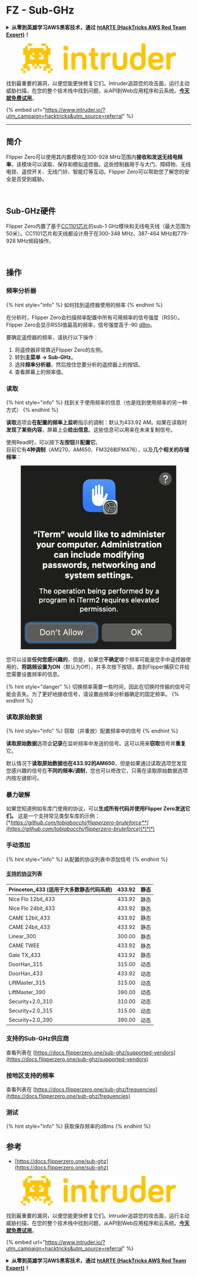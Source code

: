 # FZ - Sub-GHz

<details>

<summary><strong>从零到英雄学习AWS黑客技术，通过</strong> <a href="https://training.hacktricks.xyz/courses/arte"><strong>htARTE (HackTricks AWS Red Team Expert)</strong></a><strong>！</strong></summary>

支持HackTricks的其他方式：

* 如果您想在**HackTricks中看到您的公司广告**或**下载HackTricks的PDF**，请查看[**订阅计划**](https://github.com/sponsors/carlospolop)！
* 获取[**官方PEASS & HackTricks商品**](https://peass.creator-spring.com)
* 发现[**PEASS家族**](https://opensea.io/collection/the-peass-family)，我们独家的[**NFTs系列**](https://opensea.io/collection/the-peass-family)
* **加入** 💬 [**Discord群组**](https://discord.gg/hRep4RUj7f) 或 [**telegram群组**](https://t.me/peass) 或在 **Twitter** 🐦 上**关注**我 [**@carlospolopm**](https://twitter.com/carlospolopm)**。**
* **通过向** [**HackTricks**](https://github.com/carlospolop/hacktricks) 和 [**HackTricks Cloud**](https://github.com/carlospolop/hacktricks-cloud) github仓库提交PR来分享您的黑客技巧。**

</details>

<figure><img src="/.gitbook/assets/image (675).png" alt=""><figcaption></figcaption></figure>

找到最重要的漏洞，以便您能更快修复它们。Intruder追踪您的攻击面，运行主动威胁扫描，在您的整个技术栈中找到问题，从API到Web应用程序和云系统。[**今天就免费试用**](https://www.intruder.io/?utm\_source=referral\&utm\_campaign=hacktricks)。

{% embed url="https://www.intruder.io/?utm_campaign=hacktricks&utm_source=referral" %}

***

## 简介 <a href="#kfpn7" id="kfpn7"></a>

Flipper Zero可以使用其内置模块在300-928 MHz范围内**接收和发送无线电频率**，该模块可以读取、保存和模拟遥控器。这些控制器用于与大门、障碍物、无线电锁、遥控开关、无线门铃、智能灯等互动。Flipper Zero可以帮助您了解您的安全是否受到威胁。

<figure><img src="../../../.gitbook/assets/image (3) (2) (1).png" alt=""><figcaption></figcaption></figure>

## Sub-GHz硬件 <a href="#kfpn7" id="kfpn7"></a>

Flipper Zero内置了基于[CC1101芯片](https://www.ti.com/lit/ds/symlink/cc1101.pdf)的sub-1 GHz模块和无线电天线（最大范围为50米）。CC1101芯片和天线都设计用于在300-348 MHz、387-464 MHz和779-928 MHz频段操作。

<figure><img src="../../../.gitbook/assets/image (1) (8) (1).png" alt=""><figcaption></figcaption></figure>

## 操作

### 频率分析器

{% hint style="info" %}
如何找到遥控器使用的频率
{% endhint %}

在分析时，Flipper Zero会扫描频率配置中所有可用频率的信号强度（RSSI）。Flipper Zero会显示RSSI值最高的频率，信号强度高于-90 [dBm](https://en.wikipedia.org/wiki/DBm)。

要确定遥控器的频率，请执行以下操作：

1. 将遥控器非常靠近Flipper Zero的左侧。
2. 转到**主菜单** **→ Sub-GHz**。
3. 选择**频率分析器**，然后按住您要分析的遥控器上的按钮。
4. 查看屏幕上的频率值。

### 读取

{% hint style="info" %}
找到关于使用频率的信息（也是找到使用频率的另一种方式）
{% endhint %}

**读取**选项会**在配置的频率上监听**指示的调制：默认为433.92 AM。如果在读取时**发现了某些内容**，屏幕上会**给出信息**。这些信息可以用来在未来复制信号。

使用Read时，可以按下**左按钮**并**配置它**。\
目前它有**4种调制**（AM270、AM650、FM328和FM476），以及**几个相关的存储频率**：

<figure><img src="../../../.gitbook/assets/image (28).png" alt=""><figcaption></figcaption></figure>

您可以设置**任何您感兴趣的**，但是，如果您**不确定**哪个频率可能是您手中遥控器使用的，**将跳频设置为ON**（默认为Off），并多次按下按钮，直到Flipper捕获它并给您需要设置频率的信息。

{% hint style="danger" %}
切换频率需要一些时间，因此在切换时传输的信号可能会丢失。为了更好地接收信号，请设置由频率分析器确定的固定频率。
{% endhint %}

### **读取原始数据**

{% hint style="info" %}
窃取（并重放）配置频率中的信号
{% endhint %}

**读取原始数据**选项会**记录**在监听频率中发送的信号。这可以用来**窃取**信号并**重复**它。

默认情况下**读取原始数据也在433.92的AM650**，但是如果通过读取选项您发现您感兴趣的信号在**不同的频率/调制**，您也可以修改它，只需在读取原始数据选项内按左键即可。

### 暴力破解

如果您知道例如车库门使用的协议，可以**生成所有代码并使用Flipper Zero发送它们。** 这是一个支持常见类型车库的示例：[**https://github.com/tobiabocchi/flipperzero-bruteforce**](https://github.com/tobiabocchi/flipperzero-bruteforce)\*\*\*\*

### 手动添加

{% hint style="info" %}
从配置的协议列表中添加信号
{% endhint %}

#### [支持的协议](https://docs.flipperzero.one/sub-ghz/add-new-remote)列表 <a href="#3iglu" id="3iglu"></a>

| Princeton\_433 (适用于大多数静态代码系统) | 433.92 | 静态  |
| --------------------------------------------------------------- | ------ | ------- |
| Nice Flo 12bit\_433                                             | 433.92 | 静态  |
| Nice Flo 24bit\_433                                             | 433.92 | 静态  |
| CAME 12bit\_433                                                 | 433.92 | 静态  |
| CAME 24bit\_433                                                 | 433.92 | 静态  |
| Linear\_300                                                     | 300.00 | 静态  |
| CAME TWEE                                                       | 433.92 | 静态  |
| Gate TX\_433                                                    | 433.92 | 静态  |
| DoorHan\_315                                                    | 315.00 | 动态 |
| DoorHan\_433                                                    | 433.92 | 动态 |
| LiftMaster\_315                                                 | 315.00 | 动态 |
| LiftMaster\_390                                                 | 390.00 | 动态 |
| Security+2.0\_310                                               | 310.00 | 动态 |
| Security+2.0\_315                                               | 315.00 | 动态 |
| Security+2.0\_390                                               | 390.00 | 动态 |

### 支持的Sub-GHz供应商

查看列表在 [https://docs.flipperzero.one/sub-ghz/supported-vendors](https://docs.flipperzero.one/sub-ghz/supported-vendors)

### 按地区支持的频率

查看列表在 [https://docs.flipperzero.one/sub-ghz/frequencies](https://docs.flipperzero.one/sub-ghz/frequencies)

### 测试

{% hint style="info" %}
获取保存频率的dBms
{% endhint %}

## 参考

* [https://docs.flipperzero.one/sub-ghz](https://docs.flipperzero.one/sub-ghz)

<figure><img src="/.gitbook/assets/image (675).png" alt=""><figcaption></figcaption></figure>

找到最重要的漏洞，以便您能更快修复它们。Intruder追踪您的攻击面，运行主动威胁扫描，在您的整个技术栈中找到问题，从API到Web应用程序和云系统。[**今天就免费试用**](https://www.intruder.io/?utm\_source=referral\&utm\_campaign=hacktricks)。

{% embed url="https://www.intruder.io/?utm_campaign=hacktricks&utm_source=referral" %}


<details>

<summary><strong>从零到英雄学习AWS黑客技术，通过</strong> <a href="https://training.hacktricks.xyz/courses/arte"><strong>htARTE (HackTricks AWS Red Team Expert)</strong></a><strong>！</strong></summary>

支持HackTricks的其他方式：

* 如果您想在**HackTricks中看到您的公司广告**或**下载HackTricks的PDF**，请查看[**订阅计划**](https://github.com/sponsors/carlospolop)！
* 获取[**官方PEASS & HackTricks商品**](https://peass.creator-spring.com)
* 发现[**PEASS家族**](https://opensea.io/collection/the-peass-family)，我们独家的[**NFTs系列**](https://opensea.io/collection/the-peass-family)
* **加入** 💬 [**Discord群组**](https://discord.gg/hRep4RUj7f) 或 [**telegram群组**](https://t.me/peass) 或在 **Twitter** 🐦 上**关注**我 [**@carlospolopm**](https://twitter.com/carlospolopm)**。**
* **通过向** [**HackTricks**](https://github.com/carlospolop/hacktricks) 和 [**HackTricks Cloud**](https://github.com/carlospolop/hacktricks-cloud) github仓库提交PR来分享您的黑客技巧。**

</details>

